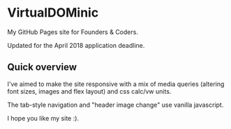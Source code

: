 # VirtualDOMinic
My GitHub Pages site for Founders & Coders.

Updated for the April 2018 application deadline.

## Quick overview

I've aimed to make the site responsive with a mix of media queries (altering font sizes, images and flex layout) and css calc/vw units.

The tab-style navigation and "header image change" use vanilla javascript.

I hope you like my site :).
